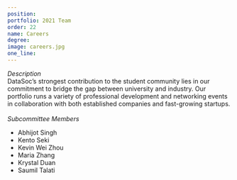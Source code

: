 ```yaml
---
position: 
portfolio: 2021 Team
order: 22
name: Careers
degree: 
image: careers.jpg
one_line:
---
```

*Description*
<br>
DataSoc’s strongest contribution to the student community lies in our commitment to bridge the gap between university and industry.
Our portfolio runs a variety of professional development and networking events in collaboration with both established companies and
fast-growing startups.
<br><br>
*Subcommittee Members*
<br>
* Abhijot Singh
* Kento Seki
* Kevin Wei Zhou
* Maria Zhang
* Krystal Duan
* Saumil Talati
<br><br>